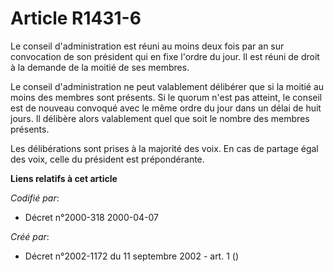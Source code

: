 # Article R1431-6

Le conseil d'administration est réuni au moins deux fois par an sur convocation de son président qui en fixe l'ordre du jour.
Il est réuni de droit à la demande de la moitié de ses membres.

Le conseil d'administration ne peut valablement délibérer que si la moitié au moins des membres sont présents. Si le quorum
n'est pas atteint, le conseil est de nouveau convoqué avec le même ordre du jour dans un délai de huit jours. Il délibère
alors valablement quel que soit le nombre des membres présents.

Les délibérations sont prises à la majorité des voix. En cas de partage égal des voix, celle du président est prépondérante.

**Liens relatifs à cet article**

_Codifié par_:

  - Décret n°2000-318 2000-04-07

_Créé par_:

  - Décret n°2002-1172 du 11 septembre 2002 - art. 1 ()
